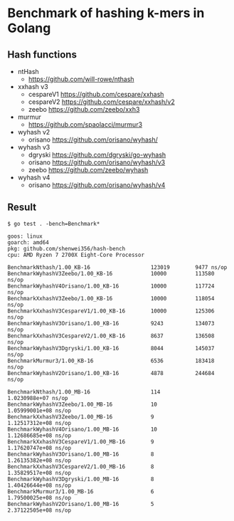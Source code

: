 # Benchmark of hashing k-mers in Golang

## Hash functions

- ntHash
  - https://github.com/will-rowe/nthash
- xxhash v3
  - cespareV1 https://github.com/cespare/xxhash
  - cespareV2 https://github.com/cespare/xxhash/v2
  - zeebo https://github.com/zeebo/xxh3
- murmur
  - https://github.com/spaolacci/murmur3
- wyhash v2
  - orisano https://github.com/orisano/wyhash/
- wyhash v3
  - dgryski https://github.com/dgryski/go-wyhash
  - orisano https://github.com/orisano/wyhash/v3
  - zeebo https://github.com/zeebo/wyhash
- wyhash v4
  - orisano https://github.com/orisano/wyhash/v4
  
## Result

```
$ go test . -bench=Benchmark*

goos: linux
goarch: amd64
pkg: github.com/shenwei356/hash-bench
cpu: AMD Ryzen 7 2700X Eight-Core Processor         

BenchmarkNthash/1.00_KB-16                   123019        9477 ns/op
BenchmarkWyhashV3Zeebo/1.00_KB-16            10000         113580 ns/op
BenchmarkWyhashV4Orisano/1.00_KB-16          10000         117724 ns/op
BenchmarkXxhashV3Zeebo/1.00_KB-16            10000         118054 ns/op
BenchmarkXxhashV3CespareV1/1.00_KB-16        10000         125306 ns/op
BenchmarkWyhashV3Orisano/1.00_KB-16          9243          134073 ns/op
BenchmarkXxhashV3CespareV2/1.00_KB-16        8637          136508 ns/op
BenchmarkWyhashV3Dgryski/1.00_KB-16          8044          145037 ns/op
BenchmarkMurmur3/1.00_KB-16                  6536          183418 ns/op
BenchmarkWyhashV2Orisano/1.00_KB-16          4878          244684 ns/op

BenchmarkNthash/1.00_MB-16                   114           1.0230988e+07 ns/op
BenchmarkWyhashV3Zeebo/1.00_MB-16            10            1.05999001e+08 ns/op
BenchmarkXxhashV3Zeebo/1.00_MB-16            9             1.12517312e+08 ns/op
BenchmarkWyhashV4Orisano/1.00_MB-16          10            1.12686685e+08 ns/op
BenchmarkXxhashV3CespareV1/1.00_MB-16        9             1.17620747e+08 ns/op
BenchmarkWyhashV3Orisano/1.00_MB-16          8             1.26135382e+08 ns/op
BenchmarkXxhashV3CespareV2/1.00_MB-16        8             1.35829517e+08 ns/op
BenchmarkWyhashV3Dgryski/1.00_MB-16          8             1.40426644e+08 ns/op
BenchmarkMurmur3/1.00_MB-16                  6             1.79500025e+08 ns/op
BenchmarkWyhashV2Orisano/1.00_MB-16          5             2.37122505e+08 ns/op



```
